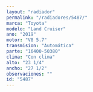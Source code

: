 ```yaml
---
layout: "radiador"
permalink: "/radiadores/5487/"
marca: "Toyota"
modelo: "Land Cruiser"
ano: "2019"
motor: "V8 5.7"
transmision: "Automática"
parte: "16400-50380"
clima: "Con clima"
alto: "23 1/4"
ancho: "27 1/2"
observaciones: ""
id: "5487"
---
```


